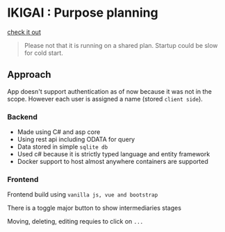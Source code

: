 # IKIGAI : Purpose planning


[check it out](https://travelglobe.azurewebsites.net/index.html)

> Please not that it is running on a shared plan. Startup could be slow for cold start.

## Approach

App doesn't support authentication as of now because it was not in the scope. However each user is assigned a name (stored `client side`).

### Backend

- Made using C# and asp core
- Using rest api including ODATA for query
- Data stored in simple `sqlite db`
- Used c# because it is strictly typed language and entity framework
- Docker support to host almost anywhere containers are supported

### Frontend

Frontend build using `vanilla js, vue and bootstrap`

There is a toggle major button to show intermediaries stages

Moving, deleting, editing requies to click on `...`
